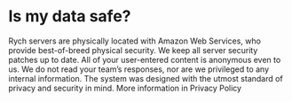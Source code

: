 #  Is my data safe?
Rych servers are physically located with Amazon Web Services, who provide best-of-breed physical security. We keep all server security patches up to date. All of your user-entered content is anonymous even to us. We do not read your team’s responses, nor are we privileged to any internal information. The system was designed with the utmost standard of privacy and security in mind. More information in Privacy Policy